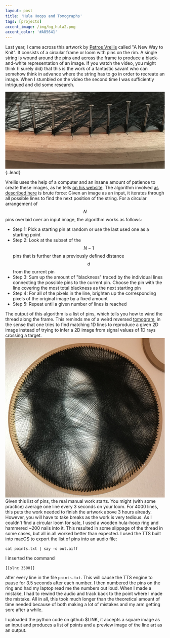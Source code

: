 ```yaml
---
layout: post
title: 'Hula Hoops and Tomographs'
tags: [projects]
accent_image: /img/bg_hula2.png
accent_color: '#A85641'
---
```


Last year, I came across this artwork by [Petros Vrellis](http://artof01.com/vrellis/works/knit.html) called "A New Way to Knit". It consists of a circular frame or loom with pins on the rim. A single string is wound around the pins and across the frame to produce a black-and-white representation of an image.
If you watch the video, you might think (I surely did) that this is the work of a fantastic savant who can somehow think in advance where the string has to go in order to recreate an image. When I stumbled on the video the second time I was sufficiently intrigued and did some research.

![nails](/img/hula/nails.jpg){:.lead}

Vrellis uses the help of a computer and an insane amount of patience to create these images, as he tells [on his website](http://artof01.com/vrellis/works/knit.html). The algorithm involved [as described here](https://hackaday.com/2016/07/28/computer-designed-portraits-knit-by-hand/) is brute force: Given an image as an input, it iterates through all possible lines to find the next position of the string. For a circular arrangement of $$ N $$ pins overlaid over an input image, the algorithm works as follows:
* Step 1: Pick a starting pin at random or use the last used one as a starting point
* Step 2: Look at the subset of the $$ N-1 $$ pins that is further than a previously defined distance $$ d $$ from the current pin
* Step 3: Sum up the amount of "blackness" traced by the individual lines connecting the possible pins to the current pin. Choose the pin with the line covering the most total blackness as the next starting pin
* Step 4: For all of the pixels in the line, brighten up the corresponding pixels of the original image by a fixed amount
* Step 5: Repeat until a given number of lines is reached

The output of this algorithm is a list of pins, which tells you how to wind the thread along the frame. This reminds me of a weird reversed [tomogram](https://en.wikipedia.org/wiki/Tomography), in the sense that one tries to find matching 1D lines to reproduce a given 2D image instead of trying to infer a 2D image from signal values of 1D rays crossing a target.
![finished product](/img/hula/finished.jpg)
Given this list of pins, the real manual work starts. You might (with some practice) average one line every 3 seconds on your loom. For 4000 lines, this puts the work needed to finish the artwork above 3 hours already. However, you will have to take breaks as the work is very tedious. As I couldn't find a circular loom for sale, I used a wooden hula-hoop ring and hammered ~200 nails into it. This resulted in some slippage of the thread in some cases, but all in all worked better than expected.
I used the TTS built into macOS to export the list of pins into an audio file: 
~~~shell
cat points.txt | say -o out.aiff
~~~
I inserted the command
~~~shell
[[slnc 3500]]
~~~
after every line in the file `points.txt`. This will cause the TTS engine to pause for 3.5 seconds after each number.
I then numbered the pins on the ring and had my laptop read me the numbers out loud. When I made a mistake, I had to rewind the audio and track back to the point where I made the mistake. All in all, this took much longer than the theoretical amount of time needed because of both making a lot of mistakes and my arm getting sore after a while.

I uploaded the python code on github $LINK, it accepts a square image as an input and produces a list of points and a preview image of the line art as an output.
